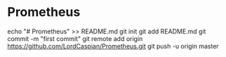 # Prometheus
echo "# Prometheus" >> README.md
git init
git add README.md
git commit -m "first commit"
git remote add origin https://github.com/LordCaspian/Prometheus.git
git push -u origin master
